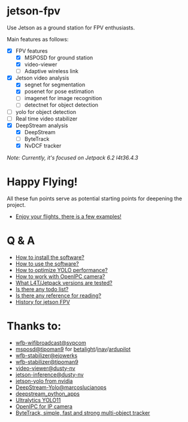 # jetson-fpv

Use Jetson as a ground station for FPV enthusiasts. 

Main features as follows:

- [x] FPV features
    - [x] MSPOSD for ground station
    - [x] video-viewer
    - [ ] Adaptive wireless link
- [x] Jetson video analysis
    - [x] segnet for segmentation
    - [x] posenet for pose estimation
    - [ ] imagenet for image recognition
    - [ ] detectnet for object detection
- [ ] yolo for object detection
- [ ] Real time video stabilizer
- [x] DeepStream analysis
    - [x] DeepStream
    - [ ] ByteTrack
    - [x] NvDCF tracker

*Note: Currently, it's focused on Jetpack 6.2 l4t36.4.3*

# Happy Flying!

All these fun points serve as potential starting points for deepening the project.

- [Enjoy your flights, there is a few examples!](doc/EXAMPLE.md)

# Q & A

- [How to install the software?](doc/INSTALL.md)
- [How to use the software?](doc/MANUAL.md)
- [How to optimize YOLO performance?](doc/YOLO.md)
- [How to work with OpenIPC camera?](doc/OPENIPC.md)
- [What L4T/Jetpack versions are tested?](doc/TESTENV.md)
- [Is there any todo list?](doc/TODO.md)
- [Is there any reference for reading?](doc/REFERENCE.md)
- [History for jetson FPV](doc/HISTORY.md)

# Thanks to:

- [wfb-wifibroadcast@svpcom](https://github.com/svpcom/wfb-ng)
- [msposd@tipoman9](https://github.com/OpenIPC/msposd) for [betalight](https://betaflight.com/)/[inav](https://github.com/iNavFlight/inav)/[ardupilot](https://ardupilot.org/)
- [wfb-stabilizer@ejowerks](https://github.com/ejowerks/wfb-stabilizer)
- [wfb-stabilizer@tipoman9](https://github.com/tipoman9/wfb-stabilizer)
- [video-viewer@dusty-nv](https://github.com/dusty-nv/jetson-utils)
- [jetson-inference@dusty-nv](https://github.com/dusty-nv/jetson-inference)
- [jetson-yolo from nvidia](https://github.com/SnapDragonfly/jetson-yolo)
- [DeepStream-Yolo@marcoslucianops](https://github.com/marcoslucianops/DeepStream-Yolo)
- [deepstream_python_apps](https://github.com/NVIDIA-AI-IOT/deepstream_python_apps/tree/v1.1.8)
- [Ultralytics YOLO11](https://docs.ultralytics.com/)
- [OpenIPC for IP camera](https://openipc.org/)
- [ByteTrack, simple, fast and strong multi-object tracker](https://github.com/ifzhang/ByteTrack)
